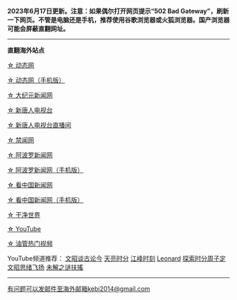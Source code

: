 **2023年6月17日更新。注意：如果偶尔打开网页提示“502 Bad Gateway”，刷新一下网页。不管是电脑还是手机，推荐使用谷歌浏览器或火狐浏览器。国产浏览器可能会屏蔽直翻网址。**

***


**直翻海外站点**

[☆ 动态网](https://free7.freeku6.xyz/20)

[☆ 动态网（手机版）](https://free7.freeku6.xyz/21)

[☆ 大纪元新闻网](https://free7.freeku6.xyz/90)

[☆ 新唐人电视台](https://free7.freeku6.xyz/4)

[☆ 新唐人电视台直播间](https://free7.freeku6.xyz/44)

[☆ 禁闻网](https://free7.freeku6.xyz/3)

[☆ 阿波罗新闻网](https://free7.freeku6.xyz/7)

[☆ 阿波罗新闻网（手机版）](https://free7.freeku6.xyz/53)

[☆ 看中国新闻网](https://free7.freeku6.xyz/26)

[☆ 看中国新闻网（手机版）](https://free7.freeku6.xyz/54)

[☆ 干净世界](https://free7.freeku6.xyz/1)

[☆ YouTube](https://free7.freeku6.xyz/45)

[☆ 油管热门视频](https://free7.freeku6.xyz/55)

YouTube频道推荐： [文昭谈古论今](https://free7.freeku6.xyz/46) [天亮时分](https://free7.freeku6.xyz/47) [江峰时刻](https://free7.freeku6.xyz/48) [Leonard](https://free7.freeku6.xyz/49) [探索时分周子定](https://free7.freeku6.xyz/50) [文昭思绪飞扬](https://free7.freeku6.xyz/51) [未解之谜扶搖](https://free7.freeku6.xyz/52)

***


有问题可以发邮件至海外邮箱kebi2014@gmail.com